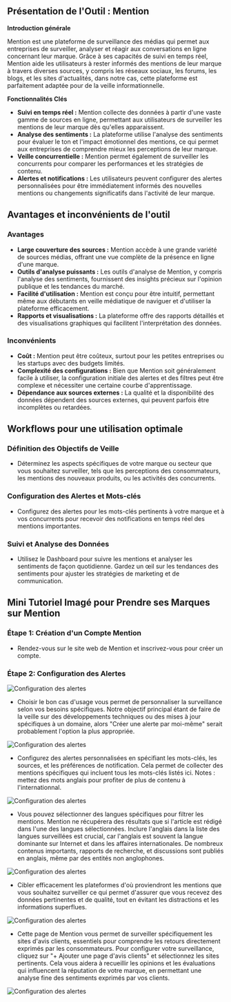 ## Présentation de l'Outil : Mention

**Introduction générale**

Mention est une plateforme de surveillance des médias qui permet aux entreprises de surveiller, analyser et réagir aux conversations en ligne concernant leur marque. Grâce à ses capacités de suivi en temps réel, Mention aide les utilisateurs à rester informés des mentions de leur marque à travers diverses sources, y compris les réseaux sociaux, les forums, les blogs, et les sites d'actualités, dans notre cas, cette plateforme est parfaitement adaptée pour de la veille informationnelle.

**Fonctionnalités Clés**

- **Suivi en temps réel :** Mention collecte des données à partir d'une vaste gamme de sources en ligne, permettant aux utilisateurs de surveiller les mentions de leur marque dès qu'elles apparaissent.
- **Analyse des sentiments :** La plateforme utilise l'analyse des sentiments pour évaluer le ton et l'impact émotionnel des mentions, ce qui permet aux entreprises de comprendre mieux les perceptions de leur marque.
- **Veille concurrentielle :** Mention permet également de surveiller les concurrents pour comparer les performances et les stratégies de contenu.
- **Alertes et notifications :** Les utilisateurs peuvent configurer des alertes personnalisées pour être immédiatement informés des nouvelles mentions ou changements significatifs dans l'activité de leur marque.

## Avantages et inconvénients de l'outil

### Avantages

- **Large couverture des sources :** Mention accède à une grande variété de sources médias, offrant une vue complète de la présence en ligne d'une marque.
- **Outils d'analyse puissants :** Les outils d'analyse de Mention, y compris l'analyse des sentiments, fournissent des insights précieux sur l'opinion publique et les tendances du marché.
- **Facilité d'utilisation :** Mention est conçu pour être intuitif, permettant même aux débutants en veille médiatique de naviguer et d'utiliser la plateforme efficacement.
- **Rapports et visualisations :** La plateforme offre des rapports détaillés et des visualisations graphiques qui facilitent l'interprétation des données.

### Inconvénients

- **Coût :** Mention peut être coûteux, surtout pour les petites entreprises ou les startups avec des budgets limités.
- **Complexité des configurations :** Bien que Mention soit généralement facile à utiliser, la configuration initiale des alertes et des filtres peut être complexe et nécessiter une certaine courbe d'apprentissage.
- **Dépendance aux sources externes :** La qualité et la disponibilité des données dépendent des sources externes, qui peuvent parfois être incomplètes ou retardées.

## Workflows pour une utilisation optimale

### Définition des Objectifs de Veille
- Déterminez les aspects spécifiques de votre marque ou secteur que vous souhaitez surveiller, tels que les perceptions des consommateurs, les mentions des nouveaux produits, ou les activités des concurrents.

### Configuration des Alertes et Mots-clés
- Configurez des alertes pour les mots-clés pertinents à votre marque et à vos concurrents pour recevoir des notifications en temps réel des mentions importantes.

### Suivi et Analyse des Données
- Utilisez le Dashboard pour suivre les mentions et analyser les sentiments de façon quotidienne. Gardez un œil sur les tendances des sentiments pour ajuster les stratégies de marketing et de communication.

## Mini Tutoriel Imagé pour Prendre ses Marques sur Mention

### Étape 1: Création d'un Compte Mention
- Rendez-vous sur le site web de Mention et inscrivez-vous pour créer un compte.

### Étape 2: Configuration des Alertes
![Configuration des alertes](./images/mention/usage.png)
- Choisir le bon cas d'usage vous permet de personnaliser la surveillance selon vos besoins spécifiques. Notre objectif principal étant de faire de la veille sur des développements techniques ou des mises à jour spécifiques à un domaine, alors "Créer une alerte par moi-même" serait probablement l'option la plus appropriée.

![Configuration des alertes](./images/mention/recherche.png)
- Configurez des alertes personnalisées en spécifiant les mots-clés, les sources, et les préférences de notification. Cela permet de collecter des mentions spécifiques qui incluent tous les mots-clés listés ici. Notes : mettez des mots anglais pour profiter de plus de contenu à l'internationnal. 

![Configuration des alertes](./images/mention/language.png)
- Vous pouvez sélectionner des langues spécifiques pour filtrer les mentions. Mention ne récupérera des résultats que si l'article est rédigé dans l'une des langues sélectionnées. Inclure l'anglais dans la liste des langues surveillées est crucial, car l'anglais est souvent la langue dominante sur Internet et dans les affaires internationales. De nombreux contenus importants, rapports de recherche, et discussions sont publiés en anglais, même par des entités non anglophones.

![Configuration des alertes](./images/mention/source.png)
- Cibler efficacement les plateformes d'où proviendront les mentions que vous souhaitez surveiller ce qui permet d'assurer que vous recevez des données pertinentes et de qualité, tout en évitant les distractions et les informations superflues.

![Configuration des alertes](./images/mention/avis.png)
- Cette page de Mention vous permet de surveiller spécifiquement les sites d'avis clients, essentiels pour comprendre les retours directement exprimés par les consommateurs. Pour configurer votre surveillance, cliquez sur "+ Ajouter une page d'avis clients" et sélectionnez les sites pertinents. Cela vous aidera à recueillir les opinions et les évaluations qui influencent la réputation de votre marque, en permettant une analyse fine des sentiments exprimés par vos clients.

![Configuration des alertes](./images/mention/avis.png)

